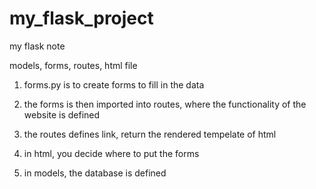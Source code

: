 # my_flask_project

my flask note

models, forms, routes, html file

1. forms.py is to create forms to fill in the data

2. the forms is then imported into routes, where the functionality of the website is defined

3. the routes defines link, return the rendered tempelate of html

4. in html, you decide where to put the forms

5. in models, the database is defined